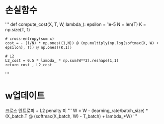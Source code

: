 # 손실함수
'''
def compute_cost(X, T, W, lambda_):
    epsilon = 1e-5
    N = len(T)
    K = np.size(T, 1)

    # cross-entropy(sum x)
    cost = - (1/N) * np.ones((1,N)) @ (np.multiply(np.log(softmax(X, W) + epsilon), T)) @ np.ones((K,1))

    # L2
    L2_cost = 0.5 * lambda_ * np.sum(W**2).reshape(1,1)
    return cost , L2_cost
 '''
 
 # w업데이트
크로스 엔트로피 + L2 penalty 미
'''
 W = W - (learning_rate/batch_size) * (X_batch.T @ (softmax(X_batch, W) - T_batch) + lambda_*W)
'''
